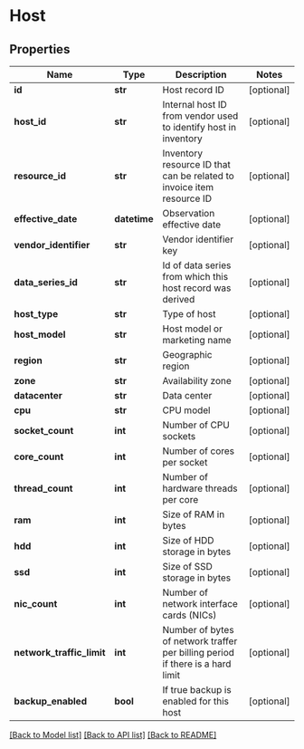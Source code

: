 # Host

## Properties
Name | Type | Description | Notes
------------ | ------------- | ------------- | -------------
**id** | **str** | Host record ID | [optional] 
**host_id** | **str** | Internal host ID from vendor used to identify host in inventory | [optional] 
**resource_id** | **str** | Inventory resource ID that can be related to invoice item resource ID | [optional] 
**effective_date** | **datetime** | Observation effective date | [optional] 
**vendor_identifier** | **str** | Vendor identifier key | [optional] 
**data_series_id** | **str** | Id of data series from which this host record was derived | [optional] 
**host_type** | **str** | Type of host | [optional] 
**host_model** | **str** | Host model or marketing name | [optional] 
**region** | **str** | Geographic region | [optional] 
**zone** | **str** | Availability zone | [optional] 
**datacenter** | **str** | Data center | [optional] 
**cpu** | **str** | CPU model | [optional] 
**socket_count** | **int** | Number of CPU sockets | [optional] 
**core_count** | **int** | Number of cores per socket | [optional] 
**thread_count** | **int** | Number of hardware threads per core | [optional] 
**ram** | **int** | Size of RAM in bytes | [optional] 
**hdd** | **int** | Size of HDD storage in bytes | [optional] 
**ssd** | **int** | Size of SSD storage in bytes | [optional] 
**nic_count** | **int** | Number of network interface cards (NICs) | [optional] 
**network_traffic_limit** | **int** | Number of bytes of network traffer per billing period if there is a hard limit | [optional] 
**backup_enabled** | **bool** | If true backup is enabled for this host | [optional] 

[[Back to Model list]](../README.md#documentation-for-models) [[Back to API list]](../README.md#documentation-for-api-endpoints) [[Back to README]](../README.md)


